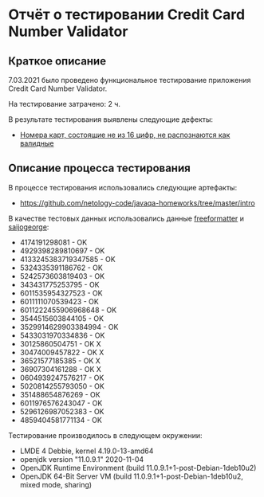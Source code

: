 # Отчёт о тестировании Credit Card Number Validator

## Краткое описание

7.03.2021 было проведено функциональное тестирование приложения Credit Card Number Validator.

На тестирование затрачено: 2 ч.

В результате тестирования выявлены следующие дефекты:
* [Номера карт, состоящие не из 16 цифр, не распознаются как валидные](https://github.com/k-emiko/javaqa1-2/issues/1)

## Описание процесса тестирования

В процессе тестирования использовались следующие артефакты:
* https://github.com/netology-code/javaqa-homeworks/tree/master/intro

В качестве тестовых данных использовались данные [freeformatter](https://www.freeformatter.com/credit-card-number-generator-validator.html#fakeNumbers) и [saijogeorge](https://saijogeorge.com/dummy-credit-card-generator/):
* 4174191298081 - OK
* 4929398289810697 - OK
* 4133245383719347585 - OK
* 5324335391186762 - OK
* 5242573603819403 - OK
* 343431775253795 - OK
* 6011535954327523 - OK
* 6011111070539423 - OK
* 6011222455906968648 - OK
* 3544515603844105 - OK
* 3529914629903384994 - OK
* 5433031970334836 - OK
* 30125860504751 - OK X
* 30474009457822 - OK X
* 36521577185385 - OK X
* 36907304161288 - OK X
* 0604939247576217 - OK
* 5020814255793050 - OK
* 351488654876269 - ОК
* 6011976576243047 - OK
* 5296126987052383 - OK
* 4859404581771134 - OK

Тестирование производилось в следующем окружении:
* LMDE 4 Debbie, kernel 4.19.0-13-amd64
* openjdk version "11.0.9.1" 2020-11-04
* OpenJDK Runtime Environment (build 11.0.9.1+1-post-Debian-1deb10u2)
* OpenJDK 64-Bit Server VM (build 11.0.9.1+1-post-Debian-1deb10u2, mixed mode, sharing)
